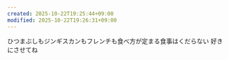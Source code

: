```yaml
---
created: 2025-10-22T19:25:44+09:00
modified: 2025-10-22T19:26:31+09:00
---
```


ひつまぶしもジンギスカンもフレンチも食べ方が定まる食事はくだらない
好きにさせてね
